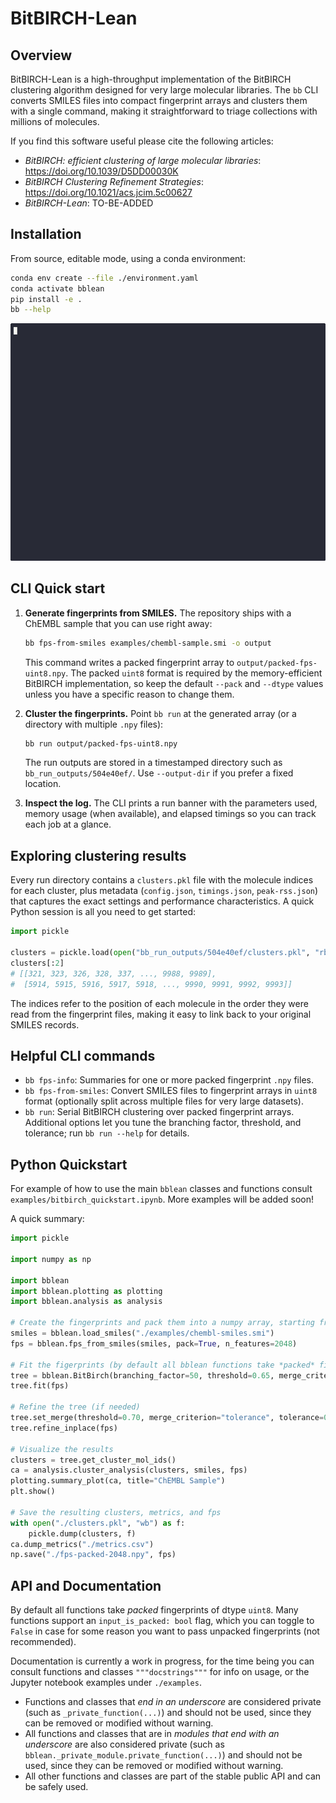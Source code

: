 # BitBIRCH-Lean

## Overview

BitBIRCH-Lean is a high-throughput implementation of the BitBIRCH clustering
algorithm designed for very large molecular libraries.  The `bb` CLI converts
SMILES files into compact fingerprint arrays and clusters them with a single
command, making it straightforward to triage collections with millions of
molecules.

If you find this software useful please cite the following articles:

- *BitBIRCH: efficient clustering of large molecular libraries*:
    https://doi.org/10.1039/D5DD00030K
- *BitBIRCH Clustering Refinement Strategies*:
    https://doi.org/10.1021/acs.jcim.5c00627
- *BitBIRCH-Lean*: TO-BE-ADDED

## Installation

From source, editable mode, using a conda environment:

```bash
conda env create --file ./environment.yaml
conda activate bblean
pip install -e .
bb --help
```

<img src="bb-demo.gif" width="600" />

## CLI Quick start

1. **Generate fingerprints from SMILES.** The repository ships with a ChEMBL
   sample that you can use right away:

   ```bash
   bb fps-from-smiles examples/chembl-sample.smi -o output
   ```

   This command writes a packed fingerprint array to
   `output/packed-fps-uint8.npy`.  The packed `uint8` format is required by the
   memory-efficient BitBIRCH implementation, so keep the default `--pack` and
   `--dtype` values unless you have a specific reason to change them.

2. **Cluster the fingerprints.** Point `bb run` at the generated array (or a
   directory with multiple `.npy` files):

   ```bash
   bb run output/packed-fps-uint8.npy
   ```

   The run outputs are stored in a timestamped directory such as
   `bb_run_outputs/504e40ef/`.  Use `--output-dir` if you prefer a fixed
   location.

3. **Inspect the log.** The CLI prints a run banner with the parameters used,
   memory usage (when available), and elapsed timings so you can track each job
   at a glance.

## Exploring clustering results

Every run directory contains a `clusters.pkl` file with the molecule indices for
each cluster, plus metadata (`config.json`, `timings.json`, `peak-rss.json`) that
captures the exact settings and performance characteristics.  A quick Python
session is all you need to get started:

```python
import pickle

clusters = pickle.load(open("bb_run_outputs/504e40ef/clusters.pkl", "rb"))
clusters[:2]
# [[321, 323, 326, 328, 337, ..., 9988, 9989],
#  [5914, 5915, 5916, 5917, 5918, ..., 9990, 9991, 9992, 9993]]
```

The indices refer to the position of each molecule in the order they were read
from the fingerprint files, making it easy to link back to your original SMILES
records.

## Helpful CLI commands

- `bb fps-info`: Summaries for one or more packed fingerprint `.npy` files.
- `bb fps-from-smiles`: Convert SMILES files to fingerprint arrays in `uint8`
  format (optionally split across multiple files for very large datasets).
- `bb run`: Serial BitBIRCH clustering over packed fingerprint arrays.
  Additional options let you tune the branching factor, threshold, and
  tolerance; run `bb run --help` for details.

## Python Quickstart

For example of how to use the main `bblean` classes and functions consult
`examples/bitbirch_quickstart.ipynb`. More examples will be added soon!

A quick summary:

```python
import pickle

import numpy as np

import bblean
import bblean.plotting as plotting
import bblean.analysis as analysis

# Create the fingerprints and pack them into a numpy array, starting from a *.smi file
smiles = bblean.load_smiles("./examples/chembl-smiles.smi")
fps = bblean.fps_from_smiles(smiles, pack=True, n_features=2048)

# Fit the figerprints (by default all bblean functions take *packed* fingerprints)
tree = bblean.BitBirch(branching_factor=50, threshold=0.65, merge_criterion="diameter")
tree.fit(fps)

# Refine the tree (if needed)
tree.set_merge(threshold=0.70, merge_criterion="tolerance", tolerance=0.05)
tree.refine_inplace(fps)

# Visualize the results
clusters = tree.get_cluster_mol_ids()
ca = analysis.cluster_analysis(clusters, smiles, fps)
plotting.summary_plot(ca, title="ChEMBL Sample")
plt.show()

# Save the resulting clusters, metrics, and fps
with open("./clusters.pkl", "wb") as f:
    pickle.dump(clusters, f)
ca.dump_metrics("./metrics.csv")
np.save("./fps-packed-2048.npy", fps)
```

## API and Documentation

By default all functions take *packed* fingerprints of dtype `uint8`.
Many functions support an `input_is_packed: bool` flag, which you can toggle to `False`
in case for some reason you want to pass unpacked fingerprints (not recommended).

Documentation is currently a work in progress, for the time being you can consult
functions and classes `"""docstrings"""` for info on usage, or the Jupyter notebook
examples under `./examples`.

- Functions and classes that *end in an underscore* are considered private (such as
  `_private_function(...)`) and should not be used, since they can be removed or
  modified without warning.
- All functions and classes that are in *modules that end with an underscore* are also
  considered private (such as `bblean._private_module.private_function(...)`) and should
  not be used, since they can be removed or modified without warning.
- All other functions and classes are part of the stable public API and can be safely used.

